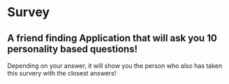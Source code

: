# Survey

<h2>A friend finding Application that will ask you 10 personality based questions!</h2>
  
  <p>Depending on your answer, it will show you the person who also has taken this survery with the closest answers!</p>
